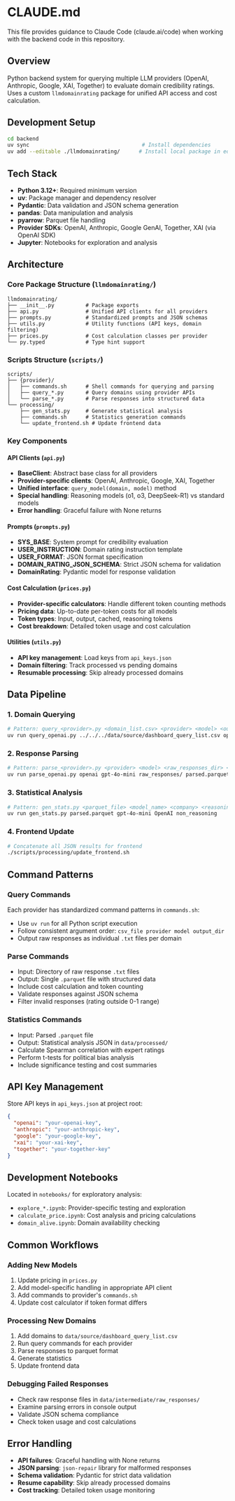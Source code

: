 # CLAUDE.md

This file provides guidance to Claude Code (claude.ai/code) when working with the backend code in this repository.

## Overview

Python backend system for querying multiple LLM providers (OpenAI, Anthropic, Google, XAI, Together) to evaluate domain credibility ratings. Uses a custom `llmdomainrating` package for unified API access and cost calculation.

## Development Setup

```bash
cd backend
uv sync                                    # Install dependencies
uv add --editable ./llmdomainrating/      # Install local package in editable mode
```

## Tech Stack

- **Python 3.12+**: Required minimum version
- **uv**: Package manager and dependency resolver
- **Pydantic**: Data validation and JSON schema generation
- **pandas**: Data manipulation and analysis
- **pyarrow**: Parquet file handling
- **Provider SDKs**: OpenAI, Anthropic, Google GenAI, Together, XAI (via OpenAI SDK)
- **Jupyter**: Notebooks for exploration and analysis

## Architecture

### Core Package Structure (`llmdomainrating/`)
```
llmdomainrating/
├── __init__.py          # Package exports
├── api.py               # Unified API clients for all providers
├── prompts.py           # Standardized prompts and JSON schemas
├── utils.py             # Utility functions (API keys, domain filtering)
├── prices.py            # Cost calculation classes per provider
└── py.typed             # Type hint support
```

### Scripts Structure (`scripts/`)
```
scripts/
├── {provider}/
│   ├── commands.sh      # Shell commands for querying and parsing
│   ├── query_*.py       # Query domains using provider APIs
│   └── parse_*.py       # Parse responses into structured data
└── processing/
    ├── gen_stats.py     # Generate statistical analysis
    ├── commands.sh      # Statistics generation commands
    └── update_frontend.sh # Update frontend data
```

### Key Components

#### API Clients (`api.py`)
- **BaseClient**: Abstract base class for all providers
- **Provider-specific clients**: OpenAI, Anthropic, Google, XAI, Together
- **Unified interface**: `query_model(domain, model)` method
- **Special handling**: Reasoning models (o1, o3, DeepSeek-R1) vs standard models
- **Error handling**: Graceful failure with None returns

#### Prompts (`prompts.py`)
- **SYS_BASE**: System prompt for credibility evaluation
- **USER_INSTRUCTION**: Domain rating instruction template
- **USER_FORMAT**: JSON format specification
- **DOMAIN_RATING_JSON_SCHEMA**: Strict JSON schema for validation
- **DomainRating**: Pydantic model for response validation

#### Cost Calculation (`prices.py`)
- **Provider-specific calculators**: Handle different token counting methods
- **Pricing data**: Up-to-date per-token costs for all models
- **Token types**: Input, output, cached, reasoning tokens
- **Cost breakdown**: Detailed token usage and cost calculation

#### Utilities (`utils.py`)
- **API key management**: Load keys from `api_keys.json`
- **Domain filtering**: Track processed vs pending domains
- **Resumable processing**: Skip already processed domains

## Data Pipeline

### 1. Domain Querying
```bash
# Pattern: query_<provider>.py <domain_list.csv> <provider> <model> <output_dir>
uv run query_openai.py ../../../data/source/dashboard_query_list.csv openai gpt-4o-mini output_dir
```

### 2. Response Parsing
```bash
# Pattern: parse_<provider>.py <provider> <model> <raw_responses_dir> <output.parquet>
uv run parse_openai.py openai gpt-4o-mini raw_responses/ parsed.parquet
```

### 3. Statistical Analysis
```bash
# Pattern: gen_stats.py <parquet_file> <model_name> <company> <reasoning_type>
uv run gen_stats.py parsed.parquet gpt-4o-mini OpenAI non_reasoning
```

### 4. Frontend Update
```bash
# Concatenate all JSON results for frontend
./scripts/processing/update_frontend.sh
```

## Command Patterns

### Query Commands
Each provider has standardized command patterns in `commands.sh`:
- Use `uv run` for all Python script execution
- Follow consistent argument order: `csv_file provider model output_dir`
- Output raw responses as individual `.txt` files per domain

### Parse Commands
- Input: Directory of raw response `.txt` files
- Output: Single `.parquet` file with structured data
- Include cost calculation and token counting
- Validate responses against JSON schema
- Filter invalid responses (rating outside 0-1 range)

### Statistics Commands
- Input: Parsed `.parquet` file
- Output: Statistical analysis JSON in `data/processed/`
- Calculate Spearman correlation with expert ratings
- Perform t-tests for political bias analysis
- Include significance testing and cost summaries

## API Key Management

Store API keys in `api_keys.json` at project root:
```json
{
  "openai": "your-openai-key",
  "anthropic": "your-anthropic-key",
  "google": "your-google-key",
  "xai": "your-xai-key",
  "together": "your-together-key"
}
```

## Development Notebooks

Located in `notebooks/` for exploratory analysis:
- `explore_*.ipynb`: Provider-specific testing and exploration
- `calculate_price.ipynb`: Cost analysis and pricing calculations
- `domain_alive.ipynb`: Domain availability checking

## Common Workflows

### Adding New Models
1. Update pricing in `prices.py`
2. Add model-specific handling in appropriate API client
3. Add commands to provider's `commands.sh`
4. Update cost calculator if token format differs

### Processing New Domains
1. Add domains to `data/source/dashboard_query_list.csv`
2. Run query commands for each provider
3. Parse responses to parquet format
4. Generate statistics
5. Update frontend data

### Debugging Failed Responses
- Check raw response files in `data/intermediate/raw_responses/`
- Examine parsing errors in console output
- Validate JSON schema compliance
- Check token usage and cost calculations

## Error Handling

- **API failures**: Graceful handling with None returns
- **JSON parsing**: `json-repair` library for malformed responses
- **Schema validation**: Pydantic for strict data validation
- **Resume capability**: Skip already processed domains
- **Cost tracking**: Detailed token usage monitoring
